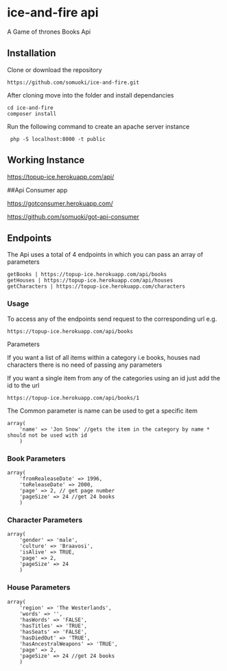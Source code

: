 # ice-and-fire api
A Game of thrones Books Api

## Installation
Clone or download the repository

`https://github.com/somuoki/ice-and-fire.git`

After cloning move into the folder and install dependancies

```
cd ice-and-fire
composer install
```

Run the following command to create an apache server instance

` php -S localhost:8000 -t public`

## Working Instance

https://topup-ice.herokuapp.com/api/

##Api Consumer app

https://gotconsumer.herokuapp.com/

https://github.com/somuoki/got-api-consumer

## Endpoints

The Api uses a total of 4 endpoints in which you can pass an array of parameters
```
getBooks | https://topup-ice.herokuapp.com/api/books
getHouses | https://topup-ice.herokuapp.com/api/houses
getCharacters | https://topup-ice.herokuapp.com/characters
```

### Usage
To access any of the endpoints send request to the corresponding url e.g.

`https://topup-ice.herokuapp.com/api/books`

Parameters

If you want a list of all items within a category i.e books, houses nad characters there is no need of passing any parameters

If you want a single item from any of the categories using an id just add the id to the url

`https://topup-ice.herokuapp.com/api/books/1`

The Common parameter is name can be used to get a specific item

```
array(
    'name' => 'Jon Snow' //gets the item in the category by name * should not be used with id
    )
```

### Book Parameters

```
array(
    'fromRealeaseDate' => 1996,
    'toReleaseDate' => 2000,
    'page' => 2, // get page number
    'pageSize' => 24 //get 24 books
    )
```

### Character Parameters

```
array(
    'gender' => 'male',
    'culture' => 'Braavosi',
    'isAlive' => TRUE, 
    'page' => 2,
    'pageSize' => 24
    )
```

### House Parameters

```
array(
    'region' => 'The Westerlands',
    'words' => '',
    'hasWords' => 'FALSE',
    'hasTitles' => 'TRUE',
    'hasSeats' => 'FALSE',
    'hasDiedOut' => 'TRUE',
    'hasAncestralWeapons' => 'TRUE',
    'page' => 2,
    'pageSize' => 24 //get 24 books
    )
```
